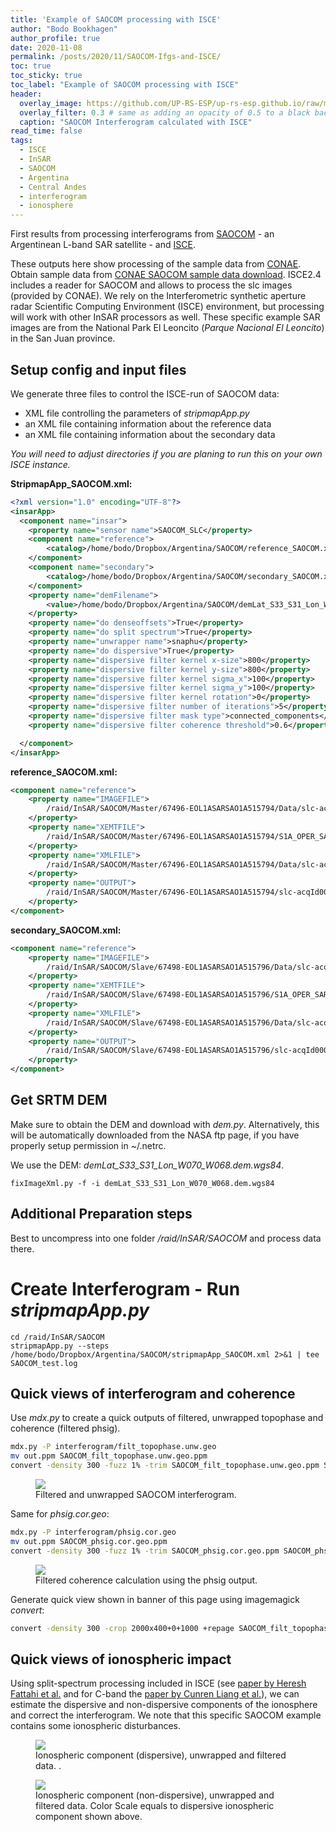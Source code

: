 ```yaml
---
title: 'Example of SAOCOM processing with ISCE'
author: "Bodo Bookhagen"
author_profile: true
date: 2020-11-08
permalink: /posts/2020/11/SAOCOM-Ifgs-and-ISCE/
toc: true
toc_sticky: true
toc_label: "Example of SAOCOM processing with ISCE"
header:
  overlay_image: https://github.com/UP-RS-ESP/up-rs-esp.github.io/raw/master/_posts/images/SAOCOM_filt_topophase.unw.geo.crop.jpg
  overlay_filter: 0.3 # same as adding an opacity of 0.5 to a black background
  caption: "SAOCOM Interferogram calculated with ISCE"
read_time: false
tags:
  - ISCE
  - InSAR
  - SAOCOM
  - Argentina
  - Central Andes
  - interferogram
  - ionosphere
---
```


First results from processing interferograms from [SAOCOM](https://en.wikipedia.org/wiki/SAOCOM) - an Argentinean L-band SAR satellite - and [ISCE](https://github.com/isce-framework/isce2).

These outputs here show processing of the sample data from [CONAE](https://www.argentina.gob.ar/ciencia/conae).
Obtain sample data from [CONAE SAOCOM sample data download](https://catalogos.conae.gov.ar/catalogo/catalogoSatSaocomAdel.html). ISCE2.4 includes a reader for SAOCOM and allows to process the slc images (provided by CONAE). We rely on the Interferometric synthetic aperture radar Scientific Computing Environment (ISCE) environment, but processing will work with other InSAR processors as well.
These specific example SAR images are from the National Park El Leoncito (*Parque Nacional El Leoncito*) in the San Juan province.


## Setup config and input files
We generate three files to control the ISCE-run of SAOCOM data:

- XML file controlling the parameters of *stripmapApp.py*
- an XML file containing information about the reference data
- an XML file containing information about the secondary data

*You will need to adjust directories if you are planing to run this on your own ISCE instance.*

**StripmapApp_SAOCOM.xml:**
```xml
<?xml version="1.0" encoding="UTF-8"?>
<insarApp>
  <component name="insar">
    <property name="sensor name">SAOCOM_SLC</property>
    <component name="reference">
        <catalog>/home/bodo/Dropbox/Argentina/SAOCOM/reference_SAOCOM.xml</catalog>
    </component>
    <component name="secondary">
        <catalog>/home/bodo/Dropbox/Argentina/SAOCOM/secondary_SAOCOM.xml</catalog>
    </component>
    <property name="demFilename">
        <value>/home/bodo/Dropbox/Argentina/SAOCOM/demLat_S33_S31_Lon_W070_W068.dem.wgs84</value>
    </property>
    <property name="do denseoffsets">True</property>
    <property name="do split spectrum">True</property>
    <property name="unwrapper name">snaphu</property>
    <property name="do dispersive">True</property>
    <property name="dispersive filter kernel x-size">800</property>
    <property name="dispersive filter kernel y-size">800</property>
    <property name="dispersive filter kernel sigma_x">100</property>
    <property name="dispersive filter kernel sigma_y">100</property>
    <property name="dispersive filter kernel rotation">0</property>
    <property name="dispersive filter number of iterations">5</property>
    <property name="dispersive filter mask type">connected_components</property>
    <property name="dispersive filter coherence threshold">0.6</property>

  </component>
</insarApp>
```

**reference_SAOCOM.xml:**
```xml
<component name="reference">
    <property name="IMAGEFILE">
        /raid/InSAR/SAOCOM/Master/67496-EOL1ASARSAO1A515794/Data/slc-acqId0000008546-a-sm7-0000000000-s7dp-vv
    </property>
    <property name="XEMTFILE">
        /raid/InSAR/SAOCOM/Master/67496-EOL1ASARSAO1A515794/S1A_OPER_SAR_EOSSP__CORE_L1A_OLF_20200221T122503.xemt
    </property>
    <property name="XMLFILE">
        /raid/InSAR/SAOCOM/Master/67496-EOL1ASARSAO1A515794/Data/slc-acqId0000008546-a-sm7-0000000000-s7dp-vv.xml
    </property>
    <property name="OUTPUT">
        /raid/InSAR/SAOCOM/Master/67496-EOL1ASARSAO1A515794/slc-acqId0000008546-a-sm7-0000000000-s7dp-vv
    </property>
</component>
```

**secondary_SAOCOM.xml:**
```xml
<component name="reference">
    <property name="IMAGEFILE">
        /raid/InSAR/SAOCOM/Slave/67498-EOL1ASARSAO1A515796/Data/slc-acqId0000010907-a-sm7-0000000000-s7dp-vv
    </property>
    <property name="XEMTFILE">
        /raid/InSAR/SAOCOM/Slave/67498-EOL1ASARSAO1A515796/S1A_OPER_SAR_EOSSP__CORE_L1A_OLF_20200221T122606.xemt
    </property>
    <property name="XMLFILE">
        /raid/InSAR/SAOCOM/Slave/67498-EOL1ASARSAO1A515796/Data/slc-acqId0000010907-a-sm7-0000000000-s7dp-vv.xml
    </property>
    <property name="OUTPUT">
        /raid/InSAR/SAOCOM/Slave/67498-EOL1ASARSAO1A515796/slc-acqId0000010907-a-sm7-0000000000-s7dp-vv.slc
    </property>
</component>
```

## Get SRTM DEM
Make sure to obtain the DEM and download with *dem.py*. Alternatively, this will be automatically downloaded from the NASA ftp page, if you have properly setup permission in ~/.netrc.

We use the DEM: *demLat_S33_S31_Lon_W070_W068.dem.wgs84*.

```
fixImageXml.py -f -i demLat_S33_S31_Lon_W070_W068.dem.wgs84
```

## Additional Preparation steps
Best to uncompress into one folder */raid/InSAR/SAOCOM* and process data there.

# Create Interferogram - Run *stripmapApp.py*

```
cd /raid/InSAR/SAOCOM
stripmapApp.py --steps /home/bodo/Dropbox/Argentina/SAOCOM/stripmapApp_SAOCOM.xml 2>&1 | tee SAOCOM_test.log
```

## Quick views of interferogram and coherence
Use *mdx.py* to create a quick outputs of filtered, unwrapped topophase and coherence (filtered phsig).

```bash
mdx.py -P interferogram/filt_topophase.unw.geo
mv out.ppm SAOCOM_filt_topophase.unw.geo.ppm
convert -density 300 -fuzz 1% -trim SAOCOM_filt_topophase.unw.geo.ppm SAOCOM_filt_topophase.unw.geo.jpg
```

<figure>
    <a href="https://github.com/UP-RS-ESP/up-rs-esp.github.io/raw/master/_posts/images/SAOCOM_filt_topophase.unw.geo.jpg"><img src="https://github.com/UP-RS-ESP/up-rs-esp.github.io/raw/master/_posts/images/SAOCOM_filt_topophase.unw.geo.jpg"></a>
    <figcaption>Filtered and unwrapped SAOCOM interferogram.</figcaption>
</figure>


Same for *phsig.cor.geo*:
```bash
mdx.py -P interferogram/phsig.cor.geo
mv out.ppm SAOCOM_phsig.cor.geo.ppm
convert -density 300 -fuzz 1% -trim SAOCOM_phsig.cor.geo.ppm SAOCOM_phsig.cor.geo.jpg
```

<figure>
    <a href="https://github.com/UP-RS-ESP/up-rs-esp.github.io/raw/master/_posts/images/SAOCOM_phsig.cor.geo.jpg"><img src="https://github.com/UP-RS-ESP/up-rs-esp.github.io/raw/master/_posts/images/SAOCOM_phsig.cor.geo.jpg"></a>
    <figcaption>Filtered coherence calculation using the phsig output.</figcaption>
</figure>

Generate quick view shown in banner of this page using imagemagick *convert*:
```bash
convert -density 300 -crop 2000x400+0+1000 +repage SAOCOM_filt_topophase.unw.geo.jpg SAOCOM_filt_topophase.unw.geo.crop.jpg
```

## Quick views of ionospheric impact
Using split-spectrum processing included in ISCE (see [paper by Heresh Fattahi et al.](https://ieeexplore.ieee.org/document/7987747) and for C-band the [paper by Cunren Liang et al.](https://ieeexplore.ieee.org/document/8706258?source=authoralert)), we can estimate the dispersive and non-dispersive components of the ionosphere and correct the interferogram. We note that this specific SAOCOM example contains some ionospheric disturbances.


<figure>
    <a href="https://github.com/UP-RS-ESP/up-rs-esp.github.io/raw/master/_posts/images/iono_dispersive.bil.unwCor.filt.geo.jpg"><img src="https://github.com/UP-RS-ESP/up-rs-esp.github.io/raw/master/_posts/images/iono_dispersive.bil.unwCor.filt.geo.jpg"></a>
    <figcaption>Ionospheric component (dispersive), unwrapped and filtered data. .</figcaption>
</figure>


<figure>
    <a href="https://github.com/UP-RS-ESP/up-rs-esp.github.io/raw/master/_posts/images/iono_nondispersive.bil.unwCor.filt.geo.jpg"><img src="https://github.com/UP-RS-ESP/up-rs-esp.github.io/raw/master/_posts/images/iono_nondispersive.bil.unwCor.filt.geo.jpg"></a>
    <figcaption>Ionospheric component (non-dispersive), unwrapped and filtered data. Color Scale equals to dispersive ionospheric component shown above.</figcaption>
</figure>
